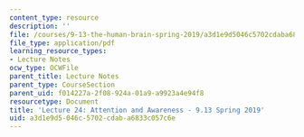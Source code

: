 ```yaml
---
content_type: resource
description: ''
file: /courses/9-13-the-human-brain-spring-2019/a3d1e9d5046c5702cdaba6833c057c6e_MIT9_13S19_L24.pdf
file_type: application/pdf
learning_resource_types:
- Lecture Notes
ocw_type: OCWFile
parent_title: Lecture Notes
parent_type: CourseSection
parent_uid: f014227a-2f08-924a-01a9-a9923a4e94f8
resourcetype: Document
title: 'Lecture 24: Attention and Awareness - 9.13 Spring 2019'
uid: a3d1e9d5-046c-5702-cdab-a6833c057c6e
---
```

